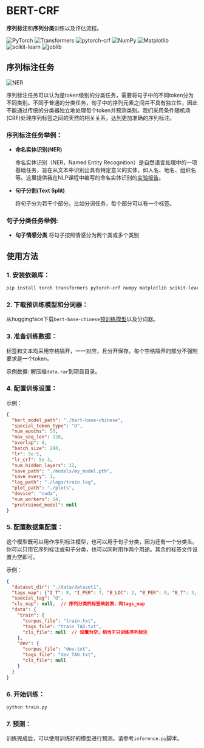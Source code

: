 # BERT-CRF

**序列标注**和**序列分类**训练以及评估流程。

![PyTorch](https://img.shields.io/badge/PyTorch-1.10.0-red)
![Transformers](https://img.shields.io/badge/Transformers-4.12.3-green)
![pytorch-crf](https://img.shields.io/badge/pytorch--crf-0.7.2-blue)
![NumPy](https://img.shields.io/badge/NumPy-1.21.2-orange)
![Matplotlib](https://img.shields.io/badge/Matplotlib-3.4.3-yellow)
![scikit-learn](https://img.shields.io/badge/scikit--learn-0.24.2-blueviolet)
![joblib](https://img.shields.io/badge/joblib-1.1.0-ff69b4)


## 序列标注任务

![NER](https://github.com/hammershock/BERT-CRF/assets/109429530/c71475cd-0d10-41c2-8515-f33cffee609d)

序列标注任务可以认为是token级别的分类任务，需要将句子中的不同token分为不同类别。不同于普通的分类任务，句子中的序列元素之间并不具有独立性，因此不能通过传统的分类器独立地处理每个token并预测类别。我们采用条件随机场(CRF)处理序列标签之间的天然的相关关系，达到更加准确的序列标注。

### 序列标注任务举例：

- **命名实体识别(NER)**

  命名实体识别（NER，Named Entity Recognition）是自然语言处理中的一项基础任务，旨在从文本中识别出具有特定意义的实体，如人名、地名、组织名等。这里提供我在NLP课程中编写的命名实体识别的[实验报告](./document.pdf)。

- **句子分割(Text Split)**

  将句子分为若干个部分，比如分词任务，每个部分可以有一个标签。

### 句子分类任务举例:
- **句子情感分类**
  将句子按照情感分为两个类或多个类别

## 使用方法

### 1. 安装依赖库：

```bash
pip install torch transformers pytorch-crf numpy matplotlib scikit-learn prettytable joblib tqdm
```

### 2. 下载预训练模型和分词器：

从huggingface下载`bert-base-chinese`[预训练模型](https://huggingface.co/google-bert/bert-base-chinese)以及分词器。

### 3. 准备训练数据：

标签和文本均采用空格隔开，一一对应，且分开保存。每个空格隔开的部分不强制要求是一个token。

示例数据: 解压缩`data.rar`到项目目录。

### 4. 配置训练设置：

示例：
```json
{
  "bert_model_path": "./bert-base-chinese",
  "special_token_type": "O",
  "num_epochs": 50,
  "max_seq_len": 128,
  "overlap": 0,
  "batch_size": 280,
  "lr": 5e-5,
  "lr_crf": 5e-3,
  "num_hidden_layers": 12,
  "save_path": "./models/my_model.pth",
  "save_every": 1,
  "log_path": "./logs/train.log",
  "plot_path": "./plots",
  "device": "cuda",
  "num_workers": 14,
  "pretrained_model": null
}
```

### 5. 配置数据集配置：

这个模型既可以用作序列标注模型，也可以用于句子分类，因为还有一个分类头。
你可以只用它序列标注或句子分类，也可以同时用作两个用途。其余的标签文件设置为空即可。

示例：
```json
{
  "dataset_dir": "./data/dataset1",
  "tags_map": {"I_T": 8, "I_PER": 7, "B_LOC": 2, "B_PER": 0, "B_T": 3, "B_ORG": 6, "I_LOC": 4, "O": 5, "I_ORG": 1},
  "special_tag": "O",
  "cls_map": null,  // 序列分类的标签映射表，同tags_map
  "data": {
    "train": {
      "corpus_file": "train.txt",
      "tags_file": "train_TAG.txt",
      "cls_file": null  // 设置为空，相当于只训练序列标注
    },
    "dev": {
      "corpus_file": "dev.txt",
      "tags_file": "dev_TAG.txt",
      "cls_file": null
    }
  }
}
```

### 6. 开始训练：

```bash
python train.py
```

### 7. 预测：

训练完成后，可以使用训练好的模型进行预测。请参考`inference.py`脚本。
